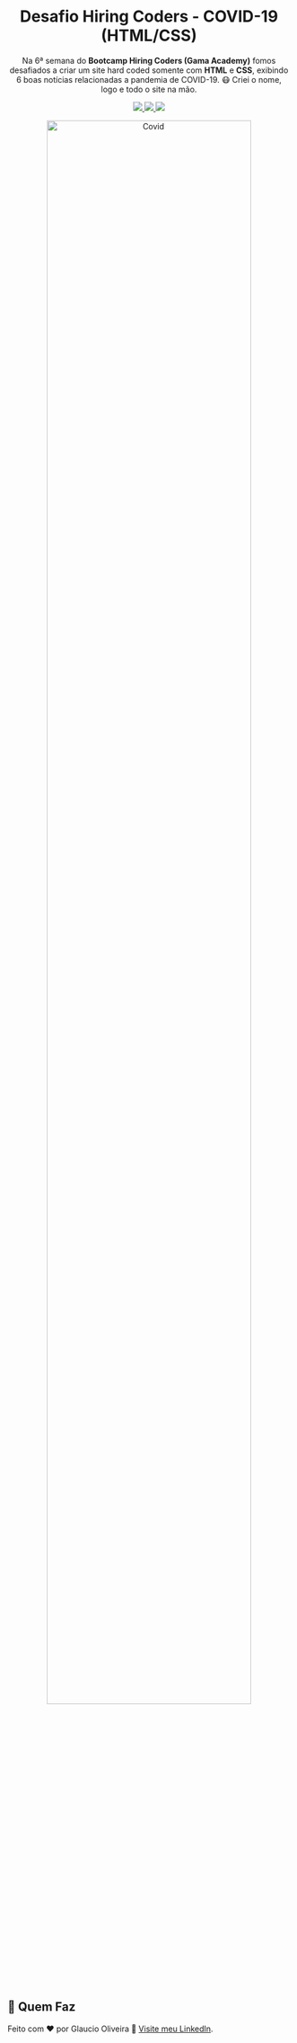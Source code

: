 <h1 align="center">Desafio Hiring Coders - COVID-19 (HTML/CSS)</h1>
<p align="center">Na 6ª semana do <strong>Bootcamp Hiring Coders (Gama Academy)</strong> fomos desafiados a criar um site hard coded somente com <strong>HTML</strong> e <strong>CSS</strong>, exibindo 6 boas notícias relacionadas a pandemia de COVID-19. 😷 Criei o nome, logo e todo o site na mão.</p>
<p align="center">
  <a aria-label="7glaucio" href="https://github.com/7glaucio/">
    <img src="https://img.shields.io/badge/Github-7glaucio-blue?logo=github"></img>
  </a>
  <a aria-label="Ver Site" href="https://purificamente.netlify.com/">
    <img src="http://img.shields.io/badge/Ver%20Site-Purificamente-pink?logo=netlify"></img>
  </a>
    <a aria-label="Portfólio" href="http://glaucio.me/">
    <img src="http://img.shields.io/badge/Meu-Portf%C3%B3lio-purple?logo=gatsby"></img>
  </a>
</p>

<p align="center">
<img width="85%" src="https://i.imgur.com/SRiTANU.jpg" alt="Covid"/>
</p>

## :memo: Quem Faz

Feito com ♥ por Glaucio Oliveira :wave: [Visite meu LinkedIn](https://www.linkedin.com/in/glauciosantos/).
